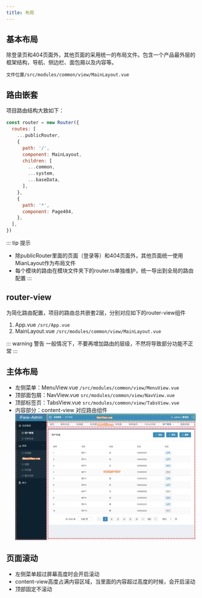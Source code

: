 ```yaml
---
title: 布局
---
```


## 基本布局
除登录页和404页面外，其他页面的采用统一的布局文件。包含一个产品最外层的框架结构，导航、侧边栏、面包屑以及内容等。

```文件位置/src/modules/common/view/MainLayout.vue```

## 路由嵌套
项目路由结构大致如下：
```js
const router = new Router({
  routes: [
    ...publicRouter,
    {
      path: '/',
      component: MainLayout,
      children: [
        ...common,
        ...system,
        ...baseData,
      ],
    },
    {
      path: '*',
      component: Page404,
    },
  ],
})
```

::: tip 提示
- 除publicRouter里面的页面（登录等）和404页面外，其他页面统一使用MianLayout作为布局文件
- 每个模块的路由在模块文件夹下的router.ts单独维护，统一导出到全局的路由配置
:::

## router-view
为简化路由配置，项目的路由总共嵌套2层，分别对应如下的router-view组件
1. App.vue ```/src/App.vue```
2. MainLayout.vue ```/src/modules/common/view/MainLayout.vue```

::: warning 警告
一般情况下，不要再增加路由的层级，不然将导致部分功能不正常
:::

## 主体布局
- 左侧菜单：MenuView.vue ```/src/modules/common/view/MenuView.vue```
- 顶部面包屑：NavView.vue ```src/modules/common/view/NavView.vue```
- 顶部标签页：TabsView.vue ```src/modules/common/view/TabsView.vue```
- 内容部分：content-view 对应路由组件
![布局](../img/layout-1.jpg)

## 页面滚动
- 左侧菜单超过屏幕高度时会开启滚动
- content-view高度占满内容区域，当里面的内容超过高度的时候，会开启滚动
- 顶部固定不滚动